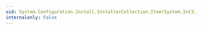 ```yaml
---
uid: System.Configuration.Install.InstallerCollection.Item(System.Int32)
internalonly: False
---
```

